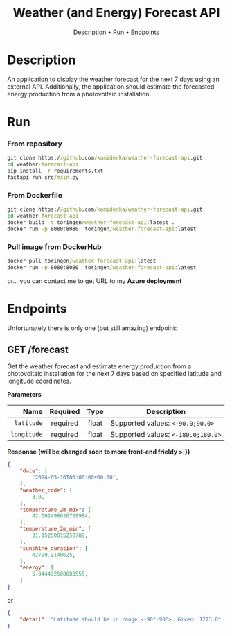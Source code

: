 <h1 align="center">
Weather (and Energy) Forecast API
</h1>

<p align="center">
  <a href="#description">Description</a> •
  <a href="#run">Run</a> •
  <a href="#endpoints">Endpoints</a>  
</p>

# Description 
An application to display the weather forecast for the next 7 days using an external API. Additionally, the application should estimate the forecasted energy production from a photovoltaic installation.

# Run 
### From repository
```cmd
git clone https://github.com/kamiderka/weather-forecast-api.git
cd weather-forecast-api
pip install -r requirements.txt
fastapi run src/main.py
```
### From Dockerfile
```cmd
git clone https://github.com/kamiderka/weather-forecast-api.git
cd weather-forecast-api
docker build -t toringen/weather-forecast-api:latest .
docker run -p 8080:8080  toringen/weather-forecast-api:latest
```

### Pull image from DockerHub
```cmd
docker pull toringen/weather-forecast-api:latest
docker run -p 8080:8080  toringen/weather-forecast-api:latest
```
or...
you can contact me to get URL to my **Azure deployment**

# Endpoints
Unfortunately there is only one (but still amazing) endpoint:  

## GET /forecast
Get the weather forecast and estimate energy production from a photovoltaic installation for the next 7 days based on specified latitude and longitude coordinates.

**Parameters**

|          Name | Required |  Type   | Description                                                                                                                                                           |
| -------------:|:--------:|:-------:| --------------------------------------------------------------------------------------------------------------------------------------------------------------------- |
|     `latitude` | required | float  | Supported values: `<-90.0;90.0>`                                                                                                                                           |
|     `longitude` | required | float  | Supported values: `<-180.0;180.0>`                                                                                                                                           |

**Response**
**(will be changed soon to more front-end frieldy >:})**
```json
{
    "date": [
        "2024-05-10T00:00:00+00:00",
    ],
    "weather_code": [
        3.0,
    ],
    "temperature_2m_max": [
        42.002498626708984,
    ],
    "temperature_2m_min": [
        31.15250015258789,
    ],
    "sunshine_duration": [
        42799.9140625,
    ],
    "energy": [
        5.944432508680555,
    ]
}
```
or
```json
{
    "detail": "Latitude should be in range <-90°:90°>. Given: 1223.0"
}
```
